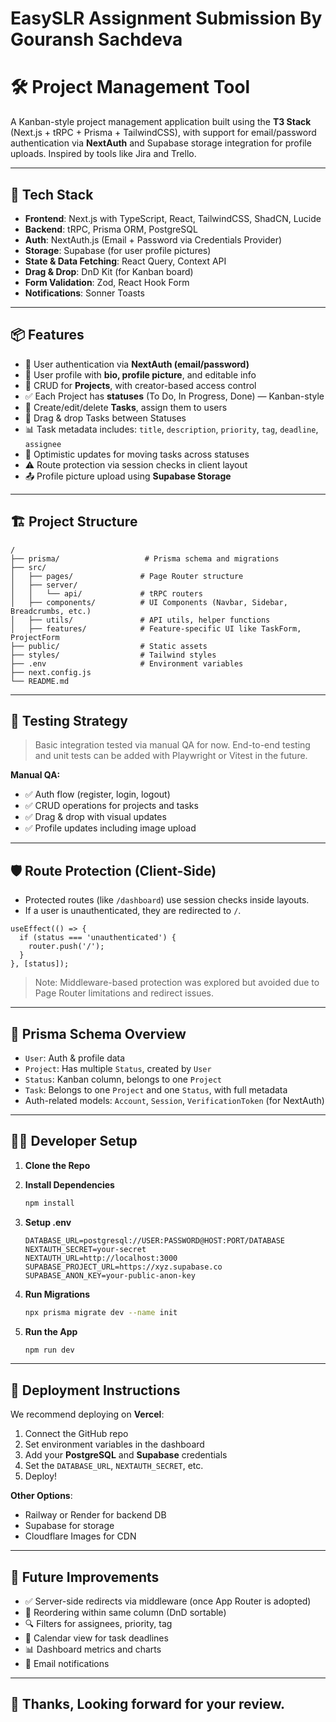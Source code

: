 # EasySLR Assignment Submission By Gouransh Sachdeva

# 🛠️ Project Management Tool

A Kanban-style project management application built using the **T3 Stack** (Next.js + tRPC + Prisma + TailwindCSS), with support for email/password authentication via **NextAuth** and Supabase storage integration for profile uploads. Inspired by tools like Jira and Trello.

---

## 🚀 Tech Stack

- **Frontend**: Next.js with TypeScript, React, TailwindCSS, ShadCN, Lucide
- **Backend**: tRPC, Prisma ORM, PostgreSQL
- **Auth**: NextAuth.js (Email + Password via Credentials Provider)
- **Storage**: Supabase (for user profile pictures)
- **State & Data Fetching**: React Query, Context API
- **Drag & Drop**: DnD Kit (for Kanban board)
- **Form Validation**: Zod, React Hook Form
- **Notifications**: Sonner Toasts

---

## 📦 Features

- 🔐 User authentication via **NextAuth (email/password)**
- 🧑 User profile with **bio, profile picture**, and editable info
- 📁 CRUD for **Projects**, with creator-based access control
- ✅ Each Project has **statuses** (To Do, In Progress, Done) — Kanban-style
- 📝 Create/edit/delete **Tasks**, assign them to users
- 🧩 Drag & drop Tasks between Statuses
- 📊 Task metadata includes: `title`, `description`, `priority`, `tag`, `deadline`, `assignee`
- 🔄 Optimistic updates for moving tasks across statuses
- ⚠️ Route protection via session checks in client layout
- 📤 Profile picture upload using **Supabase Storage**

---

## 🏗️ Project Structure

```
/
├── prisma/                   # Prisma schema and migrations
├── src/
│   ├── pages/               # Page Router structure
│   ├── server/
│   │   └── api/             # tRPC routers
│   ├── components/          # UI Components (Navbar, Sidebar, Breadcrumbs, etc.)
│   ├── utils/               # API utils, helper functions
│   ├── features/            # Feature-specific UI like TaskForm, ProjectForm
├── public/                  # Static assets
├── styles/                  # Tailwind styles
├── .env                     # Environment variables
├── next.config.js
└── README.md
```

---

## 🧪 Testing Strategy

> Basic integration tested via manual QA for now. End-to-end testing and unit tests can be added with Playwright or Vitest in the future.

**Manual QA:**

- ✅ Auth flow (register, login, logout)
- ✅ CRUD operations for projects and tasks
- ✅ Drag & drop with visual updates
- ✅ Profile updates including image upload

---

## 🛡️ Route Protection (Client-Side)

- Protected routes (like `/dashboard`) use session checks inside layouts.
- If a user is unauthenticated, they are redirected to `/`.

```tsx
useEffect(() => {
  if (status === 'unauthenticated') {
    router.push('/');
  }
}, [status]);
```

> Note: Middleware-based protection was explored but avoided due to Page Router limitations and redirect issues.

---

## 🧪 Prisma Schema Overview

- `User`: Auth & profile data
- `Project`: Has multiple `Status`, created by `User`
- `Status`: Kanban column, belongs to one `Project`
- `Task`: Belongs to one `Project` and one `Status`, with full metadata
- Auth-related models: `Account`, `Session`, `VerificationToken` (for NextAuth)

---

## 🧑‍💻 Developer Setup

1. **Clone the Repo**


2. **Install Dependencies**
   ```bash
   npm install
   ```

3. **Setup .env**
   ```env
   DATABASE_URL=postgresql://USER:PASSWORD@HOST:PORT/DATABASE
   NEXTAUTH_SECRET=your-secret
   NEXTAUTH_URL=http://localhost:3000
   SUPABASE_PROJECT_URL=https://xyz.supabase.co
   SUPABASE_ANON_KEY=your-public-anon-key
   ```

4. **Run Migrations**
   ```bash
   npx prisma migrate dev --name init
   ```

5. **Run the App**
   ```bash
   npm run dev
   ```

---

## 🧩 Deployment Instructions

We recommend deploying on **Vercel**:

1. Connect the GitHub repo
2. Set environment variables in the dashboard
3. Add your **PostgreSQL** and **Supabase** credentials
4. Set the `DATABASE_URL`, `NEXTAUTH_SECRET`, etc.
5. Deploy!

**Other Options**:
- Railway or Render for backend DB
- Supabase for storage
- Cloudflare Images for CDN

---

## 🧠 Future Improvements

- ✅ Server-side redirects via middleware (once App Router is adopted)
- 🔄 Reordering within same column (DnD sortable)
- 🔍 Filters for assignees, priority, tag
- 📆 Calendar view for task deadlines
- 📊 Dashboard metrics and charts
- 🔔 Email notifications

---

## 🤝 Thanks, Looking forward for your review.


